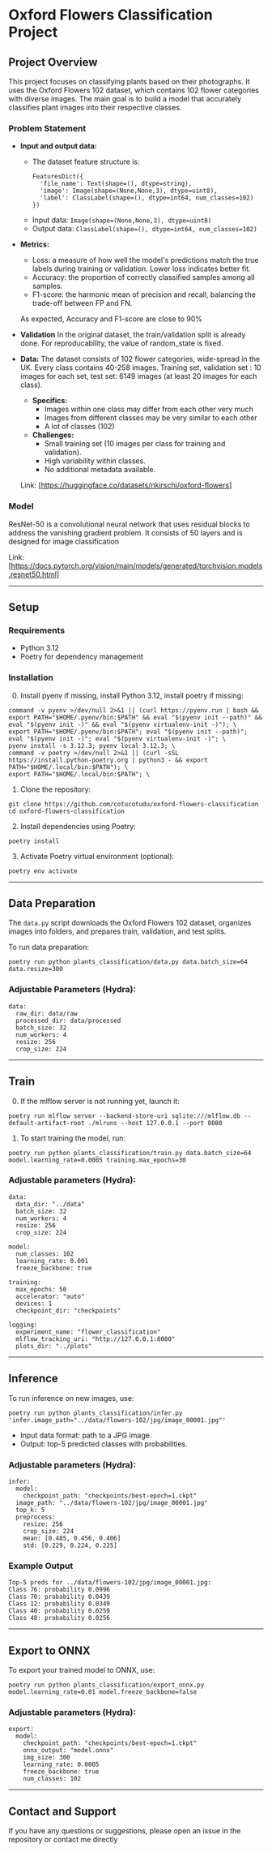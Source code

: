# Oxford Flowers Classification Project

## Project Overview

This project focuses on classifying plants based on their photographs. It uses the Oxford Flowers 102 dataset, which contains 102 flower categories with diverse images. The main goal is to build a model that accurately classifies plant images into their respective classes.

### Problem Statement

- **Input and output data:**
  - The dataset feature structure is:
    ```
    FeaturesDict({
      'file_name': Text(shape=(), dtype=string),
      'image': Image(shape=(None,None,3), dtype=uint8),
      'label': ClassLabel(shape=(), dtype=int64, num_classes=102)
    })
    ```
  - Input data: `Image(shape=(None,None,3), dtype=uint8)`
  - Output data: `ClassLabel(shape=(), dtype=int64, num_classes=102)`
- **Metrics:**

  - Loss: a measure of how well the model's predictions match the true labels during training or validation. Lower loss indicates better fit.
  - Accuracy: the proportion of correctly classified samples among all samples.
  - F1-score: the harmonic mean of precision and recall, balancing the trade-off between FP and FN.

  As expected, Accuracy and F1-score are close to 90%

- **Validation**
  In the original dataset, the train/validation split is already done. For reproducability, the value of random_state is fixed.

- **Data:**
  The dataset consists of 102 flower categories, wide-spread in the UK. Every class contains 40-258 images. Training set, validation set : 10 images for each set, test set: 6149 images (at least 20 images for each class).

  - **Specifics:**
    - Images within one class may differ from each other very much
    - Images from different classes may be very similar to each other
    - A lot of classes (102)
  - **Challenges:**
    - Small training set (10 images per class for training and validation).
    - High variability within classes.
    - No additional metadata available.

  Link: [https://huggingface.co/datasets/nkirschi/oxford-flowers]

### Model

ResNet-50 is a convolutional neural network that uses residual blocks to address the vanishing gradient problem. It consists of 50 layers and is designed for image classification

Link: [https://docs.pytorch.org/vision/main/models/generated/torchvision.models.resnet50.html]

---

## Setup

### Requirements

- Python 3.12
- Poetry for dependency management

### Installation

0. Install pyenv if missing, install Python 3.12, install poetry if missing:

```
command -v pyenv >/dev/null 2>&1 || (curl https://pyenv.run | bash && export PATH="$HOME/.pyenv/bin:$PATH" && eval "$(pyenv init --path)" && eval "$(pyenv init -)" && eval "$(pyenv virtualenv-init -)"); \
export PATH="$HOME/.pyenv/bin:$PATH"; eval "$(pyenv init --path)"; eval "$(pyenv init -)"; eval "$(pyenv virtualenv-init -)"; \
pyenv install -s 3.12.3; pyenv local 3.12.3; \
command -v poetry >/dev/null 2>&1 || (curl -sSL https://install.python-poetry.org | python3 - && export PATH="$HOME/.local/bin:$PATH"); \
export PATH="$HOME/.local/bin:$PATH"; \
```

1. Clone the repository:

```
git clone https://github.com/cotucotudu/oxford-flowers-classification
cd oxford-flowers-classification
```

2. Install dependencies using Poetry:

```
poetry install
```

3. Activate Poetry virtual environment (optional):

```
poetry env activate
```

---

## Data Preparation

The `data.py` script downloads the Oxford Flowers 102 dataset, organizes images into folders, and prepares train, validation, and test splits.

To run data preparation:

```
poetry run python plants_classification/data.py data.batch_size=64 data.resize=300
```

### Adjustable Parameters (Hydra):

```
data:
  raw_dir: data/raw
  processed_dir: data/processed
  batch_size: 32
  num_workers: 4
  resize: 256
  crop_size: 224
```

---

## Train

0. If the mlflow server is not running yet, launch it:

```
poetry run mlflow server --backend-store-uri sqlite:///mlflow.db --default-artifact-root ./mlruns --host 127.0.0.1 --port 8080
```

1. To start training the model, run:

```
poetry run python plants_classification/train.py data.batch_size=64 model.learning_rate=0.0005 training.max_epochs=30
```

### Adjustable parameters (Hydra):

```
data:
  data_dir: "../data"
  batch_size: 32
  num_workers: 4
  resize: 256
  crop_size: 224

model:
  num_classes: 102
  learning_rate: 0.001
  freeze_backbone: true

training:
  max_epochs: 50
  accelerator: "auto"
  devices: 1
  checkpoint_dir: "checkpoints"

logging:
  experiment_name: "flower_classification"
  mlflow_tracking_uri: "http://127.0.0.1:8080"
  plots_dir: "../plots"
```

---

## Inference

To run inference on new images, use:

```
poetry run python plants_classification/infer.py 'infer.image_path="../data/flowers-102/jpg/image_00001.jpg"'
```

- Input data format: path to a JPG image.
- Output: top-5 predicted classes with probabilities.

### Adjustable parameters (Hydra):

```
infer:
  model:
    checkpoint_path: "checkpoints/best-epoch=1.ckpt"
  image_path: "../data/flowers-102/jpg/image_00001.jpg"
  top_k: 5
  preprocess:
    resize: 256
    crop_size: 224
    mean: [0.485, 0.456, 0.406]
    std: [0.229, 0.224, 0.225]
```

### Example Output

```
Top-5 preds for ../data/flowers-102/jpg/image_00001.jpg:
Class 76: probability 0.0996
Class 70: probability 0.0439
Class 12: probability 0.0349
Class 40: probability 0.0259
Class 48: probability 0.0256
```

---

## Export to ONNX

To export your trained model to ONNX, use:

```
poetry run python plants_classification/export_onnx.py model.learning_rate=0.01 model.freeze_backbone=false
```

### Adjustable parameters (Hydra):

```
export:
  model:
    checkpoint_path: "checkpoints/best-epoch=1.ckpt"
    onnx_output: "model.onnx"
    img_size: 300
    learning_rate: 0.0005
    freeze_backbone: true
    num_classes: 102
```

---

## Contact and Support

If you have any questions or suggestions, please open an issue in the repository or contact me directly
